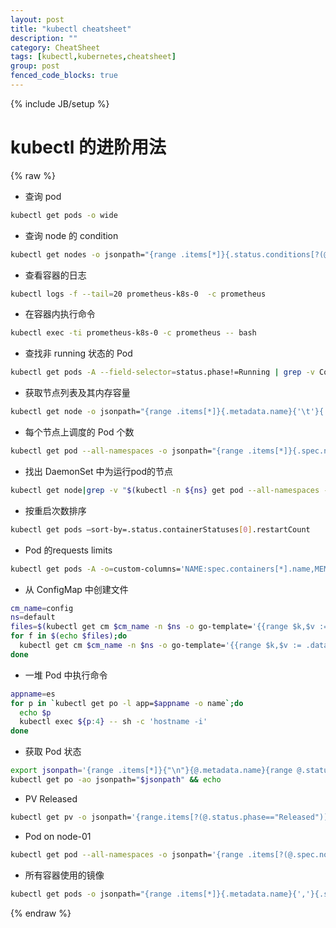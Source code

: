 ```yaml
---
layout: post
title: "kubectl cheatsheet"
description: ""
category: CheatSheet
tags: [kubectl,kubernetes,cheatsheet]
group: post
fenced_code_blocks: true
---
```

{% include JB/setup %}

# kubectl 的进阶用法
{% raw %}

* 查询 pod

  
```bash
kubectl get pods -o wide
```


* 查询 node 的 condition

```bash
kubectl get nodes -o jsonpath="{range .items[*]}{.status.conditions[?(@.status=='True')].type} {.metadata.name}{'\n'}{end}"
```

* 查看容器的日志


```bash
kubectl logs -f --tail=20 prometheus-k8s-0  -c prometheus
```

* 在容器内执行命令


```bash
kubectl exec -ti prometheus-k8s-0 -c prometheus -- bash
```

* 查找非 running 状态的 Pod


```bash
kubectl get pods -A --field-selector=status.phase!=Running | grep -v Complete
```

* 获取节点列表及其内存容量


```bash
kubectl get node -o jsonpath="{range .items[*]}{.metadata.name}{'\t'}{.status.capacity.memory}{'\n'}{end}"
```

* 每个节点上调度的 Pod 个数


```bash
kubectl get pod --all-namespaces -o jsonpath="{range .items[*]}{.spec.nodeName}{'\n'}{end}"|sort|uniq -c
```

* 找出 DaemonSet 中为运行pod的节点


```bash
kubectl get node|grep -v "$(kubectl -n ${ns} get pod --all-namespaces -o wide | fgrep ${pod_template} | awk '{print $8}' | xargs -n 1 | sed 's/[[:space:]]*//g')"
```

* 按重启次数排序


```bash
kubectl get pods —sort-by=.status.containerStatuses[0].restartCount
```

* Pod 的requests limits


```bash
kubectl get pods -A -o=custom-columns='NAME:spec.containers[*].name,MEMREQ:spec.containers[*].resources.requests.memory,MEMLIM:spec.containers[*].resources.limits.memory,CPUREQ:spec.containers[*].resources.requests.cpu,CPULIM:spec.containers[*].resources.limits.cpu'
```

* 从 ConfigMap 中创建文件


```bash
cm_name=config
ns=default
files=$(kubectl get cm $cm_name -n $ns -o go-template='{{range $k,$v := .data}}{{$k}}{{"\n"}}{{end}}')
for f in $(echo $files);do
  kubectl get cm $cm_name -n $ns -o go-template='{{range $k,$v := .data}}{{ if eq $k "'$f'"}}{{$v}}{{end}}{{end}}' > $f 2>/dev/null
done
```

* 一堆 Pod 中执行命令


```bash
appname=es
for p in `kubectl get po -l app=$appname -o name`;do
  echo $p
  kubectl exec ${p:4} -- sh -c 'hostname -i'
done
```

* 获取 Pod 状态


```bash
export jsonpath='{range .items[*]}{"\n"}{@.metadata.name}{range @.status.conditions[*]}{"\t"}{@.type}={@.status}{end}{end}' 
kubectl get po -ao jsonpath="$jsonpath" && echo
```

* PV Released


```bash
kubectl get pv -o jsonpath='{range.items[?(@.status.phase=="Released")]}{.metadata.name}{"\n"}{end}'
```

* Pod on node-01


```bash
kubectl get pod --all-namespaces -o jsonpath='{range .items[?(@.spec.nodeName=="node-01")]}{.metadata.name}{"\n"}{end}'
```

* 所有容器使用的镜像


```bash
kubectl get pods -o jsonpath="{range .items[*]}{.metadata.name}{','}{.spec.containers[*].image}{'\n'}{end}" --all-namespaces
```

{% endraw %}

